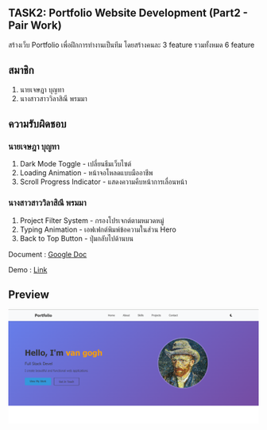 ## TASK2: Portfolio Website Development (Part2 - Pair Work)

สร้างเว็บ Portfolio เพื่อฝึกการทำงานเป็นทีม  โดยสร้างคนละ 3 feature รวมทั้งหมด 6 feature 

## สมาชิก
1. นายเจษฎา บุญทา
2. นางสาวสาววิลาสิณี พรมมา

## ความรับผิดชอบ 
### นายเจษฎา บุญทา
1. Dark Mode Toggle - เปลี่ยนธีมเว็บไซต์
2. Loading Animation - หน้าจอโหลดแบบมืออาชีพ
3. Scroll Progress Indicator - แสดงความคืบหน้าการเลื่อนหน้า

### นางสาวสาววิลาสิณี พรมมา
1. Project Filter System - กรองโปรเจกต์ตามหมวดหมู่
2. Typing Animation - เอฟเฟกต์พิมพ์ข้อความในส่วน Hero
3. Back to Top Button - ปุ่มกลับไปด้านบน

Document : [Google Doc](https://docs.google.com/document/d/15z3yqn84n2ltfZcLOelYXNzQYwipMj-CtHy8A9sa3ik/edit?tab=t.0)

Demo : [Link](https://jessadaid.github.io/pair-portfolio)

## Preview
![Preview](./preview.png)
